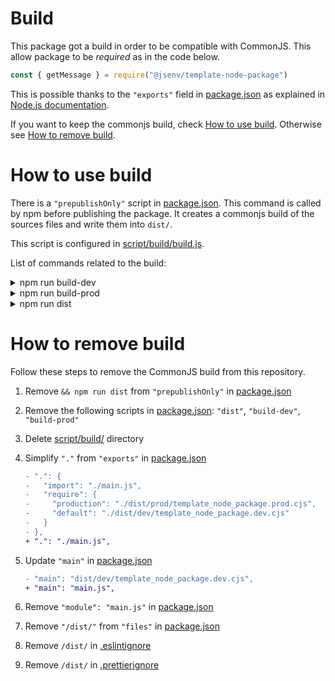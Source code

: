 # Build

This package got a build in order to be compatible with CommonJS. This allow package to be _required_ as in the code below.

```js
const { getMessage } = require("@jsenv/template-node-package")
```

This is possible thanks to the `"exports"` field in [package.json](../../package.json#L20) as explained in [Node.js documentation](https://nodejs.org/dist/latest-v16.x/docs/api/packages.html#packages_approach_2_isolate_state).

If you want to keep the commonjs build, check [How to use build](#how-to-use-build). Otherwise see [How to remove build](#how-to-remove-build).

# How to use build

There is a `"prepublishOnly"` script in [package.json](../../package.json#L56). This command is called by npm before publishing the package. It creates a commonjs build of the sources files and write them into `dist/`.

This script is configured in [script/build/build.js](../../script/build/build.js).

List of commands related to the build:

<details>
   <summary>npm run build-dev</summary>

Write commonjs files into `dist/dev/`.

</details>

<details>
   <summary>npm run build-prod</summary>

Write commonjs files into `dist/prod/`.

These files are generated to make commonjs build compatible with [production mode](../production_mode/production_mode.md) there is a production build.

</details>

<details>
   <summary>npm run dist</summary>

Generates both `dist/dev/` and `dist/prod/`

</details>

# How to remove build

Follow these steps to remove the CommonJS build from this repository.

1. Remove `&& npm run dist` from `"prepublishOnly"` in [package.json](../../package.json#L56)
2. Remove the following scripts in [package.json](../../package.json#L33): `"dist"`, `"build-dev"`, `"build-prod"`
3. Delete [script/build/](../../script/build/) directory
4. Simplify `"."` from `"exports"` in [package.json](../../package.json#L18)

   ```diff
   - ".": {
   -   "import": "./main.js",
   -   "require": {
   -     "production": "./dist/prod/template_node_package.prod.cjs",
   -     "default": "./dist/dev/template_node_package.dev.cjs"
   -   }
   - },
   + ".": "./main.js",
   ```

5. Update `"main"` in [package.json](../../package.json#L35)

   ```diff
   - "main": "dist/dev/template_node_package.dev.cjs",
   + "main": "main.js",
   ```

6. Remove `"module": "main.js"` in [package.json](../../package.json#L34)

7. Remove `"/dist/"` from `"files"` in [package.json](../../package.json#L37)

8. Remove `/dist/` in [.eslintignore](../../.eslintignore#L17)

9. Remove `/dist/` in [.prettierignore](../../.prettierignore#L12)
